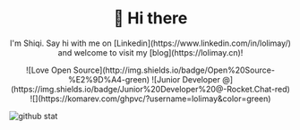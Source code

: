 <h1 align="center">👋 Hi there</h1>

<p align="center">I'm Shiqi. Say hi with me on [Linkedin](https://www.linkedin.com/in/lolimay/) and welcome to visit my [blog](https://lolimay.cn)! </p>

<p align="center">
![Love Open Source](http://img.shields.io/badge/Open%20Source-%E2%9D%A4-green)
![Junior Developer @](https://img.shields.io/badge/Junior%20Developer%20@-Rocket.Chat-red)
![](https://komarev.com/ghpvc/?username=lolimay&color=green)
</p>

<img align="center" src="https://github-readme-stats.vercel.app/api?username=lolimay&show_icons=true&hide_title=true" alt="github stat" />
